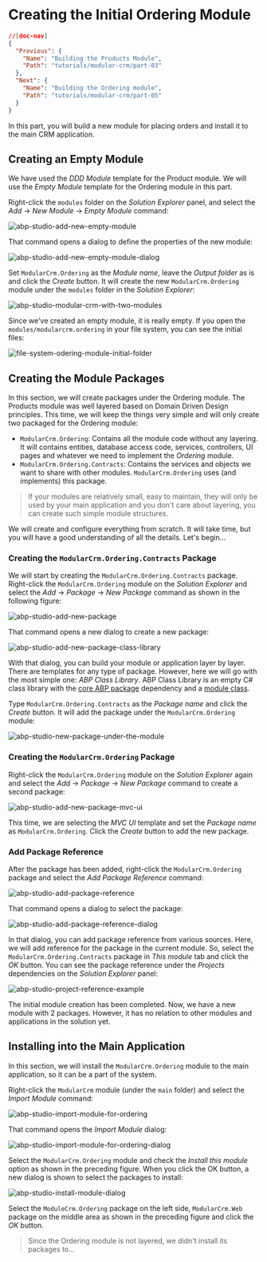 # Creating the Initial Ordering Module

````json
//[doc-nav]
{
  "Previous": {
    "Name": "Building the Products Module",
    "Path": "tutorials/modular-crm/part-03"
  },
  "Next": {
    "Name": "Building the Ordering module",
    "Path": "tutorials/modular-crm/part-05"
  }
}
````

In this part, you will build a new module for placing orders and install it to the main CRM application.

## Creating an Empty Module

We have used the *DDD Module* template for the Product module. We will use the *Empty Module* template for the Ordering module in this part.

Right-click the `modules` folder on the *Solution Explorer* panel, and select the *Add* -> *New Module* -> *Empty Module* command:

![abp-studio-add-new-empty-module](images/abp-studio-add-new-empty-module.png)

That command opens a dialog to define the properties of the new module:

![abp-studio-add-new-empty-module-dialog](images/abp-studio-add-new-empty-module-dialog.png)

Set `ModularCrm.Ordering` as the *Module name*, leave the *Output folder* as is and click the *Create* button. It will create the new `ModularCrm.Ordering` module under the `modules` folder in the *Solution Explorer*:

![abp-studio-modular-crm-with-two-modules](images/abp-studio-modular-crm-with-two-modules.png)

Since we've created an empty module, it is really empty. If you open the `modules/modularcrm.ordering` in your file system, you can see the initial files:

![file-system-odering-module-initial-folder](images/file-system-odering-module-initial-folder.png)

## Creating the Module Packages

In this section, we will create packages under the Ordering module. The Products module was well layered based on Domain Driven Design principles. This time, we will keep the things very simple and will only create two packaged for the Ordering module:

* `ModularCrm.Ordering`: Contains all the module code without any layering. It will contains entities, database access code, services, controllers, UI pages and whatever we need to implement the *Ordering* module.
* `ModularCrm.Ordering.Contracts`: Contains the services and objects we want to share with other modules. `ModularCrm.Ordering` uses (and implements) this package.

> If your modules are relatively small, easy to maintain, they will only be used by your main application and you don't care about layering, you can create such simple module structures.

We will create and configure everything from scratch. It will take time, but you will have a good understanding of all the details. Let's begin...

### Creating the `ModularCrm.Ordering.Contracts` Package

We will start by creating the `ModularCrm.Ordering.Contracts` package. Right-click the `ModularCrm.Ordering` module on the *Solution Explorer* and select the *Add* -> *Package* -> *New Package* command as shown in the following figure:

![abp-studio-add-new-package](images/abp-studio-add-new-package.png)

That command opens a new dialog to create a new package:

![abp-studio-add-new-package-class-library](images/abp-studio-add-new-package-class-library.png)

With that dialog, you can build your module or application layer by layer. There are templates for any type of package. However, here we will go with the most simple one: *ABP Class Library*. ABP Class Library is an empty C# class library with the [core ABP package](https://www.nuget.org/packages/Volo.Abp.Core) dependency and a [module class](../../framework/architecture/modularity/basics.md).

Type `ModularCrm.Ordering.Contracts` as the *Package name* and click the *Create* button. It will add the package under the `ModularCrm.Ordering` module:

![abp-studio-new-package-under-the-module](images/abp-studio-new-package-under-the-module.png)

### Creating the `ModularCrm.Ordering` Package

Right-click the `ModularCrm.Ordering` module on the *Solution Explorer* again and select the *Add* -> *Package* -> *New Package* command to create a second package:

![abp-studio-add-new-package-mvc-ui](images/abp-studio-add-new-package-mvc-ui.png)

This time, we are selecting the *MVC UI* template and set the *Package name* as `ModularCrm.Ordering`. Click the *Create* button to add the new package.

### Add Package Reference

After the package has been added, right-click the `ModularCrm.Ordering` package and select the *Add Package Reference* command:

![abp-studio-add-package-reference](images/abp-studio-add-package-reference.png)

That command opens a dialog to select the package:

![abp-studio-add-package-reference-dialog](images/abp-studio-add-package-reference-dialog.png)

In that dialog, you can add package reference from various sources. Here, we will add reference for the package in the current module. So, select the `ModularCrm.Ordering.Contracts` package in *This module* tab and click the *OK* button. You can see the package reference under the *Projects* dependencies on the *Solution Explorer* panel:

![abp-studio-project-reference-example](images/abp-studio-project-reference-example.png)

The initial module creation has been completed. Now, we have a new module with 2 packages. However, it has no relation to other modules and applications in the solution yet.

## Installing into the Main Application

In this section, we will install the `ModularCrm.Ordering` module to the main application, so it can be a part of the system.

Right-click the `ModularCrm` module (under the `main` folder) and select the *Import Module* command:

![abp-studio-import-module-for-ordering](images/abp-studio-import-module-for-ordering.png)

That command opens the *Import Module* dialog:

![abp-studio-import-module-for-ordering-dialog](images/abp-studio-import-module-for-ordering-dialog.png)

Select the `ModularCrm.Ordering` module and check the *Install this module* option as shown in the preceding figure. When you click the OK button, a new dialog is shown to select the packages to install:

![abp-studio-install-module-dialog](images/abp-studio-install-module-dialog.png)

Select the `ModuleCrm.Ordering` package on the left side, `ModularCrm.Web` package on the middle area as shown in the preceding figure and click the *OK* button.

> Since the Ordering module is not layered, we didn't install its packages to...